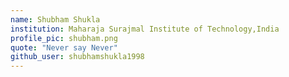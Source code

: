 ```yaml
---
name: Shubham Shukla
institution: Maharaja Surajmal Institute of Technology,India
profile_pic: shubham.png
quote: "Never say Never"
github_user: shubhamshukla1998
---
```

